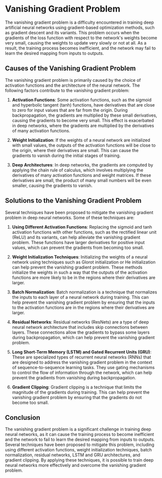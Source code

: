 # Vanishing Gradient Problem

The vanishing gradient problem is a difficulty encountered in training deep artificial neural networks using gradient-based optimization methods, such as gradient descent and its variants. This problem occurs when the gradients of the loss function with respect to the network's weights become very small, causing the weights to update very slowly or not at all. As a result, the training process becomes inefficient, and the network may fail to learn the desired mapping from inputs to outputs.

## Causes of the Vanishing Gradient Problem

The vanishing gradient problem is primarily caused by the choice of activation functions and the architecture of the neural network. The following factors contribute to the vanishing gradient problem:

1. **Activation Functions**: Some activation functions, such as the sigmoid and hyperbolic tangent (tanh) functions, have derivatives that are close to zero for input values that are far from the origin. During backpropagation, the gradients are multiplied by these small derivatives, causing the gradients to become very small. This effect is exacerbated in deep networks, where the gradients are multiplied by the derivatives of many activation functions.

2. **Weight Initialization**: If the weights of a neural network are initialized with small values, the outputs of the activation functions will be close to the origin, where their derivatives are small. This can cause the gradients to vanish during the initial stages of training.

3. **Deep Architectures**: In deep networks, the gradients are computed by applying the chain rule of calculus, which involves multiplying the derivatives of many activation functions and weight matrices. If these derivatives are small, the product of many small numbers will be even smaller, causing the gradients to vanish.

## Solutions to the Vanishing Gradient Problem

Several techniques have been proposed to mitigate the vanishing gradient problem in deep neural networks. Some of these techniques are:

1. **Using Different Activation Functions**: Replacing the sigmoid and tanh activation functions with other functions, such as the rectified linear unit (ReLU) and its variants, can help alleviate the vanishing gradient problem. These functions have larger derivatives for positive input values, which can prevent the gradients from becoming too small.

2. **Weight Initialization Techniques**: Initializing the weights of a neural network using techniques such as Glorot initialization or He initialization can help prevent the vanishing gradient problem. These methods initialize the weights in such a way that the outputs of the activation functions are more likely to be in the regions where their derivatives are larger.

3. **Batch Normalization**: Batch normalization is a technique that normalizes the inputs to each layer of a neural network during training. This can help prevent the vanishing gradient problem by ensuring that the inputs to the activation functions are in the regions where their derivatives are larger.

4. **Residual Networks**: Residual networks (ResNets) are a type of deep neural network architecture that includes skip connections between layers. These connections allow the gradients to bypass some layers during backpropagation, which can help prevent the vanishing gradient problem.

5. **Long Short-Term Memory (LSTM) and Gated Recurrent Units (GRU)**: These are specialized types of recurrent neural networks (RNNs) that are designed to address the vanishing gradient problem in the context of sequence-to-sequence learning tasks. They use gating mechanisms to control the flow of information through the network, which can help prevent the gradients from vanishing during backpropagation.

6. **Gradient Clipping**: Gradient clipping is a technique that limits the magnitude of the gradients during training. This can help prevent the vanishing gradient problem by ensuring that the gradients do not become too small.

## Conclusion

The vanishing gradient problem is a significant challenge in training deep neural networks, as it can cause the training process to become inefficient and the network to fail to learn the desired mapping from inputs to outputs. Several techniques have been proposed to mitigate this problem, including using different activation functions, weight initialization techniques, batch normalization, residual networks, LSTM and GRU architectures, and gradient clipping. By applying these techniques, it is possible to train deep neural networks more effectively and overcome the vanishing gradient problem.
